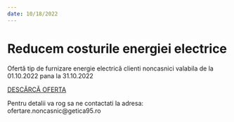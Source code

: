 ```yaml
---
date: 10/18/2022
---
```


# Reducem costurile energiei electrice

Ofertă tip de furnizare energie electrică clienti noncasnici valabila de la 01.10.2022 pana la 31.10.2022

[DESCĂRCĂ OFERTA](./homepage/notificari/oferta_noncasnic1022.pdf)

<p class="email">
Pentru detalii va rog sa ne contactati la adresa: ofertare.noncasnic@getica95.ro
</p>
